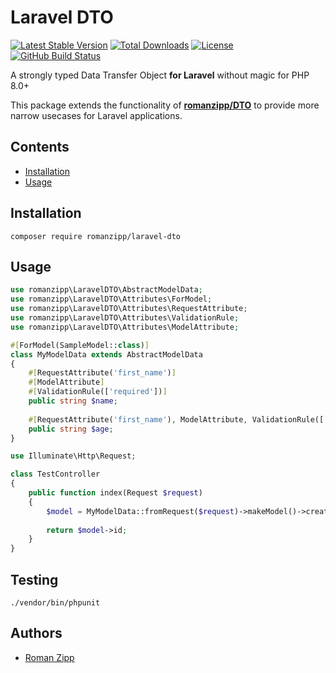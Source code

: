 # Laravel DTO

[![Latest Stable Version](https://img.shields.io/packagist/v/romanzipp/Laravel-DTO.svg?style=flat-square)](https://packagist.org/packages/romanzipp/laravel-dto)
[![Total Downloads](https://img.shields.io/packagist/dt/romanzipp/Laravel-DTO.svg?style=flat-square)](https://packagist.org/packages/romanzipp/laravel-dto)
[![License](https://img.shields.io/packagist/l/romanzipp/Laravel-DTO.svg?style=flat-square)](https://packagist.org/packages/romanzipp/laravel-dto)
[![GitHub Build Status](https://img.shields.io/github/workflow/status/romanzipp/Laravel-DTO/Tests?style=flat-square)](https://github.com/romanzipp/Laravel-DTO/actions)

A strongly typed Data Transfer Object **for Laravel** without magic for PHP 8.0+

This package extends the functionality of [**romanzipp/DTO**](https://github.com/romanzipp/DTO) to provide more narrow usecases for Laravel applications.

## Contents

- [Installation](#installation)
- [Usage](#usage)

## Installation

```
composer require romanzipp/laravel-dto
```

## Usage

```php
use romanzipp\LaravelDTO\AbstractModelData;
use romanzipp\LaravelDTO\Attributes\ForModel;
use romanzipp\LaravelDTO\Attributes\RequestAttribute;
use romanzipp\LaravelDTO\Attributes\ValidationRule;
use romanzipp\LaravelDTO\Attributes\ModelAttribute;

#[ForModel(SampleModel::class)]
class MyModelData extends AbstractModelData
{
    #[RequestAttribute('first_name')]
    #[ModelAttribute]
    #[ValidationRule(['required'])]
    public string $name;
    
    #[RequestAttribute('first_name'), ModelAttribute, ValidationRule(['required'])]
    public string $age;
}
```

```php
use Illuminate\Http\Request;

class TestController
{
    public function index(Request $request)
    {
        $model = MyModelData::fromRequest($request)->makeModel()->create();
        
        return $model->id;
    }
}
```

## Testing

```
./vendor/bin/phpunit
```

## Authors

- [Roman Zipp](https://github.com/romanzipp)
